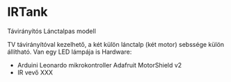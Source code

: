 # IRTank
Távirányítós Lánctalpas modell

TV távirányítóval kezelhető, a két külön lánctalp (két motor) sebssége külön állítható.
Van egy LED lámpája is
Hardware: 
- Arduini Leonardo mikrokontroller Adafruit MotorShield v2
- IR vevő XXX
